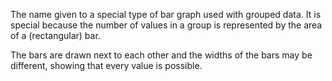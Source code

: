 The name given to a special type of bar graph used with grouped data. It
is special because the number of values in a group is represented by the
area of a (rectangular) bar.

The bars are drawn next to each other and the widths of the bars may be
different, showing that every value is possible.
